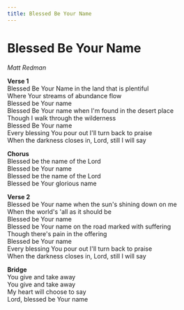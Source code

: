 ```yaml
---
title: Blessed Be Your Name
---
```


# Blessed Be Your Name

_Matt Redman_

**Verse 1**  
Blessed Be Your Name in the land that is plentiful  
Where Your streams of abundance flow   
Blessed be Your name  
Blessed Be Your name when I'm found in the desert place  
Though I walk through the wilderness  
Blessed Be Your name  
Every blessing You pour out I'll turn back to praise  
When the darkness closes in, Lord, still I will say

**Chorus**  
Blessed be the name of the Lord  
Blessed be Your name  
Blessed be the name of the Lord  
Blessed be Your glorious name  

**Verse 2**  
Blessed be Your name when the sun's shining down on me  
When the world's 'all as it should be  
Blessed be Your name  
Blessed be Your name on the road marked with suffering  
Though there's pain in the offering  
Blessed be Your name  
Every blessing You pour out I'll turn back to praise  
When the darkness closes in, Lord, still I will say  

**Bridge**  
You give and take away  
You give and take away  
My heart will choose to say  
Lord, blessed be Your name  